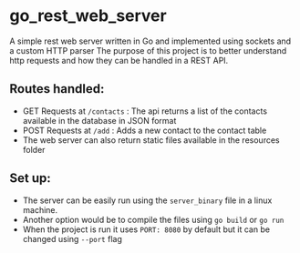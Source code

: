 # go_rest_web_server
A simple rest web server written in Go and implemented using sockets and a custom HTTP parser
The purpose of this project is to better understand http requests and how they can be handled in a REST API.

## Routes handled:
* GET Requests at `/contacts` : The api returns a list of the contacts available in the database in JSON format
* POST Requests at `/add` : Adds a new contact to the contact table
* The web server can also return static files available in the resources folder

## Set up:
* The server can be easily run using the `server_binary` file in a linux machine.
* Another option would be to compile the files using `go build` or `go run`
* When the project is run it uses `PORT: 8080` by default but it can be changed using `--port` flag
